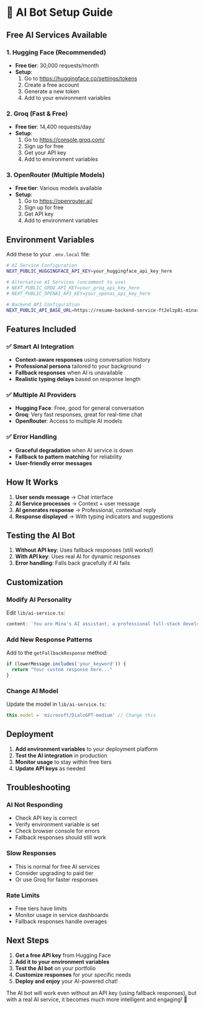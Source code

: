# 🤖 AI Bot Setup Guide

## Free AI Services Available

### 1. **Hugging Face (Recommended)**
- **Free tier**: 30,000 requests/month
- **Setup**: 
  1. Go to https://huggingface.co/settings/tokens
  2. Create a free account
  3. Generate a new token
  4. Add to your environment variables

### 2. **Groq (Fast & Free)**
- **Free tier**: 14,400 requests/day
- **Setup**:
  1. Go to https://console.groq.com/
  2. Sign up for free
  3. Get your API key
  4. Add to environment variables

### 3. **OpenRouter (Multiple Models)**
- **Free tier**: Various models available
- **Setup**:
  1. Go to https://openrouter.ai/
  2. Sign up for free
  3. Get API key
  4. Add to environment variables

## Environment Variables

Add these to your `.env.local` file:

```bash
# AI Service Configuration
NEXT_PUBLIC_HUGGINGFACE_API_KEY=your_huggingface_api_key_here

# Alternative AI Services (uncomment to use)
# NEXT_PUBLIC_GROQ_API_KEY=your_groq_api_key_here
# NEXT_PUBLIC_OPENAI_API_KEY=your_openai_api_key_here

# Backend API Configuration
NEXT_PUBLIC_API_BASE_URL=https://resume-backend-service-ft2elzp8i-minaragaie89-8717s-projects.vercel.app
```

## Features Included

### ✅ **Smart AI Integration**
- **Context-aware responses** using conversation history
- **Professional persona** tailored to your background
- **Fallback responses** when AI is unavailable
- **Realistic typing delays** based on response length

### ✅ **Multiple AI Providers**
- **Hugging Face**: Free, good for general conversation
- **Groq**: Very fast responses, great for real-time chat
- **OpenRouter**: Access to multiple AI models

### ✅ **Error Handling**
- **Graceful degradation** when AI service is down
- **Fallback to pattern matching** for reliability
- **User-friendly error messages**

## How It Works

1. **User sends message** → Chat interface
2. **AI Service processes** → Context + user message
3. **AI generates response** → Professional, contextual reply
4. **Response displayed** → With typing indicators and suggestions

## Testing the AI Bot

1. **Without API key**: Uses fallback responses (still works!)
2. **With API key**: Uses real AI for dynamic responses
3. **Error handling**: Falls back gracefully if AI fails

## Customization

### **Modify AI Personality**
Edit `lib/ai-service.ts`:
```typescript
content: `You are Mina's AI assistant, a professional full-stack developer...`
```

### **Add New Response Patterns**
Add to the `getFallbackResponse` method:
```typescript
if (lowerMessage.includes('your_keyword')) {
  return "Your custom response here..."
}
```

### **Change AI Model**
Update the model in `lib/ai-service.ts`:
```typescript
this.model = 'microsoft/DialoGPT-medium' // Change this
```

## Deployment

1. **Add environment variables** to your deployment platform
2. **Test the AI integration** in production
3. **Monitor usage** to stay within free tiers
4. **Update API keys** as needed

## Troubleshooting

### **AI Not Responding**
- Check API key is correct
- Verify environment variable is set
- Check browser console for errors
- Fallback responses should still work

### **Slow Responses**
- This is normal for free AI services
- Consider upgrading to paid tier
- Or use Groq for faster responses

### **Rate Limits**
- Free tiers have limits
- Monitor usage in service dashboards
- Fallback responses handle overages

## Next Steps

1. **Get a free API key** from Hugging Face
2. **Add it to your environment variables**
3. **Test the AI bot** on your portfolio
4. **Customize responses** for your specific needs
5. **Deploy and enjoy** your AI-powered chat!

The AI bot will work even without an API key (using fallback responses), but with a real AI service, it becomes much more intelligent and engaging! 🚀


